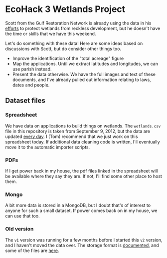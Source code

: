 EcoHack 3 Wetlands Project
=======
Scott from the Gulf Restoration Network is already using the data in his
[efforts](http://healthygulf.org/our-work/wetlands/wetlands-overview)
to protect wetlands from reckless development, but he doesn't have the time or
skills that we have this weekend.

Let's do something with these data! Here are some ideas based on discussions
with Scott, but do consider other things too.

* Improve the identification of the "total acreage" figure
* Map the applications. Until we extract latitudes and longitudes, we can use
    parish instead.
* Present the data otherwise. We have the full images and text of these
    documents, and I've already pulled out information relating to laws, dates
    and people.

## Dataset files

### Spreadsheet
We have data on applications to build things on wetlands. The `wetlands.csv`
file in this repository is taken from September 9, 2012, but the data are
updated [every day](https://github.com/tlevine/wetlands). I (Tom) recommend
that we just work on this spreadsheet today. If additional data cleaning code
is written, I'll eventually move it to the automatic importer scripts.

### PDFs
If I get power back in my house, the pdf files linked in the spreadsheet will
be available where they say they are. If not, I'll find some other place to
host them.

### Mongo
A bit more data is stored in a MongoDB, but I doubt that's of interest to
anyone for such a small dataset. If power comes back on in my house, we can use
that too.

### Old version
The `v1` version was running for a few months before I started this `v2`
version, and I haven't moved the data over. The storage format is
[documented](https://github.com/tlevine/wetlands/tree/master/v1), and
some of the files are [here](http://chainsaw.thomaslevine.com/wetlands/).
